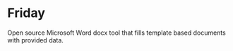 # Friday
Open source Microsoft Word docx tool that fills template based documents with provided data. 
